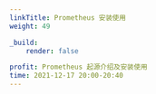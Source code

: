 ```yaml
---
linkTitle: Prometheus 安装使用
weight: 49

_build:
    render: false

profit: Prometheus 起源介绍及安装使用
time: 2021-12-17 20:00-20:40
---
```

